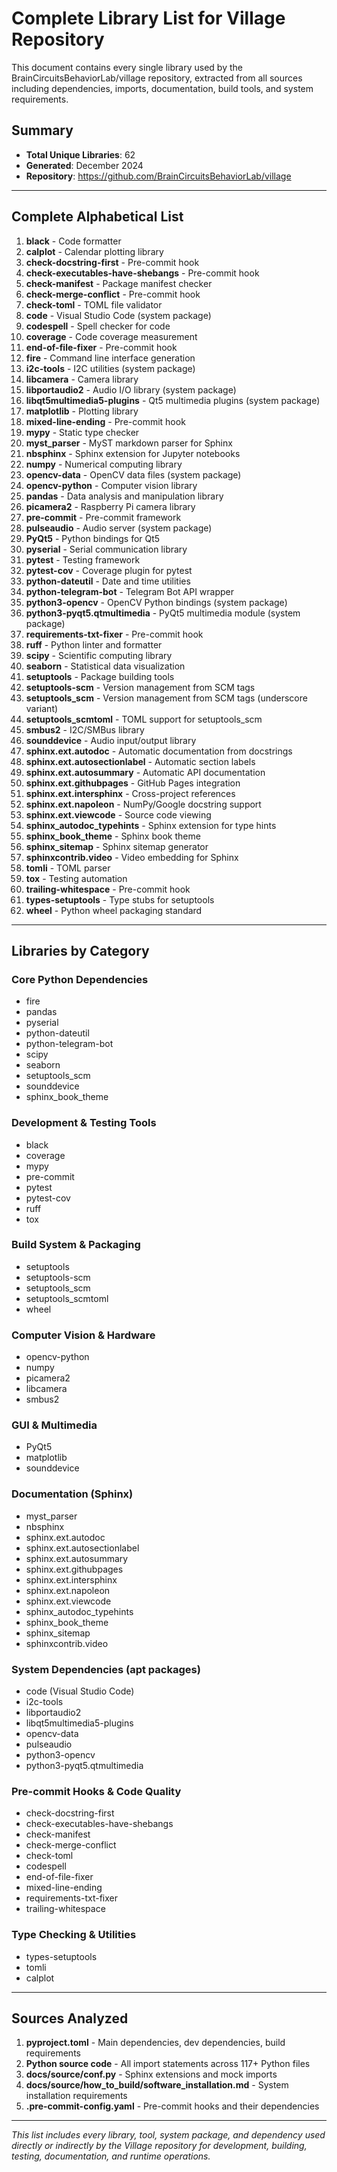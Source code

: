# Complete Library List for Village Repository

This document contains every single library used by the BrainCircuitsBehaviorLab/village repository, extracted from all sources including dependencies, imports, documentation, build tools, and system requirements.

## Summary
- **Total Unique Libraries**: 62
- **Generated**: December 2024
- **Repository**: https://github.com/BrainCircuitsBehaviorLab/village

---

## Complete Alphabetical List

1. **black** - Code formatter
2. **calplot** - Calendar plotting library  
3. **check-docstring-first** - Pre-commit hook
4. **check-executables-have-shebangs** - Pre-commit hook
5. **check-manifest** - Package manifest checker
6. **check-merge-conflict** - Pre-commit hook
7. **check-toml** - TOML file validator
8. **code** - Visual Studio Code (system package)
9. **codespell** - Spell checker for code
10. **coverage** - Code coverage measurement
11. **end-of-file-fixer** - Pre-commit hook
12. **fire** - Command line interface generation
13. **i2c-tools** - I2C utilities (system package)
14. **libcamera** - Camera library
15. **libportaudio2** - Audio I/O library (system package)
16. **libqt5multimedia5-plugins** - Qt5 multimedia plugins (system package)
17. **matplotlib** - Plotting library
18. **mixed-line-ending** - Pre-commit hook
19. **mypy** - Static type checker
20. **myst_parser** - MyST markdown parser for Sphinx
21. **nbsphinx** - Sphinx extension for Jupyter notebooks
22. **numpy** - Numerical computing library
23. **opencv-data** - OpenCV data files (system package)
24. **opencv-python** - Computer vision library
25. **pandas** - Data analysis and manipulation library
26. **picamera2** - Raspberry Pi camera library
27. **pre-commit** - Pre-commit framework
28. **pulseaudio** - Audio server (system package)
29. **PyQt5** - Python bindings for Qt5
30. **pyserial** - Serial communication library
31. **pytest** - Testing framework
32. **pytest-cov** - Coverage plugin for pytest
33. **python-dateutil** - Date and time utilities
34. **python-telegram-bot** - Telegram Bot API wrapper
35. **python3-opencv** - OpenCV Python bindings (system package)
36. **python3-pyqt5.qtmultimedia** - PyQt5 multimedia module (system package)
37. **requirements-txt-fixer** - Pre-commit hook
38. **ruff** - Python linter and formatter
39. **scipy** - Scientific computing library
40. **seaborn** - Statistical data visualization
41. **setuptools** - Package building tools
42. **setuptools-scm** - Version management from SCM tags
43. **setuptools_scm** - Version management from SCM tags (underscore variant)
44. **setuptools_scmtoml** - TOML support for setuptools_scm
45. **smbus2** - I2C/SMBus library
46. **sounddevice** - Audio input/output library
47. **sphinx.ext.autodoc** - Automatic documentation from docstrings
48. **sphinx.ext.autosectionlabel** - Automatic section labels
49. **sphinx.ext.autosummary** - Automatic API documentation
50. **sphinx.ext.githubpages** - GitHub Pages integration
51. **sphinx.ext.intersphinx** - Cross-project references
52. **sphinx.ext.napoleon** - NumPy/Google docstring support
53. **sphinx.ext.viewcode** - Source code viewing
54. **sphinx_autodoc_typehints** - Sphinx extension for type hints
55. **sphinx_book_theme** - Sphinx book theme
56. **sphinx_sitemap** - Sphinx sitemap generator
57. **sphinxcontrib.video** - Video embedding for Sphinx
58. **tomli** - TOML parser
59. **tox** - Testing automation
60. **trailing-whitespace** - Pre-commit hook
61. **types-setuptools** - Type stubs for setuptools
62. **wheel** - Python wheel packaging standard

---

## Libraries by Category

### Core Python Dependencies
- fire
- pandas  
- pyserial
- python-dateutil
- python-telegram-bot
- scipy
- seaborn
- setuptools_scm
- sounddevice
- sphinx_book_theme

### Development & Testing Tools
- black
- coverage
- mypy
- pre-commit
- pytest
- pytest-cov
- ruff
- tox

### Build System & Packaging
- setuptools
- setuptools-scm
- setuptools_scm
- setuptools_scmtoml
- wheel

### Computer Vision & Hardware
- opencv-python
- numpy
- picamera2
- libcamera
- smbus2

### GUI & Multimedia
- PyQt5
- matplotlib
- sounddevice

### Documentation (Sphinx)
- myst_parser
- nbsphinx
- sphinx.ext.autodoc
- sphinx.ext.autosectionlabel
- sphinx.ext.autosummary
- sphinx.ext.githubpages
- sphinx.ext.intersphinx
- sphinx.ext.napoleon
- sphinx.ext.viewcode
- sphinx_autodoc_typehints
- sphinx_book_theme
- sphinx_sitemap
- sphinxcontrib.video

### System Dependencies (apt packages)
- code (Visual Studio Code)
- i2c-tools
- libportaudio2
- libqt5multimedia5-plugins
- opencv-data
- pulseaudio
- python3-opencv
- python3-pyqt5.qtmultimedia

### Pre-commit Hooks & Code Quality
- check-docstring-first
- check-executables-have-shebangs
- check-manifest
- check-merge-conflict
- check-toml
- codespell
- end-of-file-fixer
- mixed-line-ending
- requirements-txt-fixer
- trailing-whitespace

### Type Checking & Utilities
- types-setuptools
- tomli
- calplot

---

## Sources Analyzed

1. **pyproject.toml** - Main dependencies, dev dependencies, build requirements
2. **Python source code** - All import statements across 117+ Python files
3. **docs/source/conf.py** - Sphinx extensions and mock imports
4. **docs/source/how_to_build/software_installation.md** - System installation requirements
5. **.pre-commit-config.yaml** - Pre-commit hooks and their dependencies

---

*This list includes every library, tool, system package, and dependency used directly or indirectly by the Village repository for development, building, testing, documentation, and runtime operations.*
